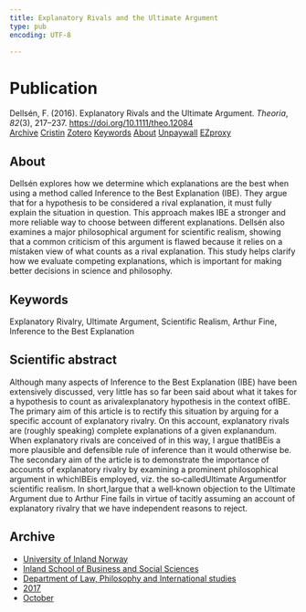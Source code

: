 ```yaml
---
title: Explanatory Rivals and the Ultimate Argument
type: pub
encoding: UTF-8

---
```

<h1>Publication</h1>
<article id="csl-bib-container-ZR98MP4X" class="csl-bib-container">
  <div class="csl-bib-body"> <div class="csl-entry">Dellsén, F. (2016). Explanatory Rivals and the Ultimate Argument. <i>Theoria</i>, <i>82</i>(3), 217–237. <a href="https://doi.org/10.1111/theo.12084">https://doi.org/10.1111/theo.12084</a></div> </div>
  <div class="csl-bib-buttons">
    <a href="#taxonomy-article-ZR98MP4X" alt="archive" class="csl-bib-button">Archive</a>
    <a href="https://app.cristin.no/results/show.jsf?id=1503967" alt="Cristin" class="csl-bib-button">Cristin</a>
    <a href="http://zotero.org/groups/5881554/items/ZR98MP4X" alt="Zotero" class="csl-bib-button">Zotero</a>
    <a href="#keywords-article-ZR98MP4X" alt="keywords" class="csl-bib-button">Keywords</a>
    <a href="#about-article-ZR98MP4X" alt="about_pub" class="csl-bib-button">About</a>
    <a href="https://philpapers.org/archive/DELERA-3.pdf" alt="Unpaywall" class="csl-bib-button">Unpaywall</a>
    <a href="https://philpapers.org/archive/DELERA-3.pdf" alt="EZproxy" class="csl-bib-button">EZproxy</a>
  </div>
  <div id="csl-bib-meta-container-ZR98MP4X"></div>
</article>
<div id="csl-bib-meta-ZR98MP4X" class="csl-bib-meta">
  <article id="about-article-ZR98MP4X" class="about_pub-article">
    <h1>About</h1>
    Dellsén explores how we determine which explanations are the best when using a method called Inference to the Best Explanation (IBE). They argue that for a hypothesis to be considered a rival explanation, it must fully explain the situation in question. This approach makes IBE a stronger and more reliable way to choose between different explanations. Dellsén also examines a major philosophical argument for scientific realism, showing that a common criticism of this argument is flawed because it relies on a mistaken view of what counts as a rival explanation. This study helps clarify how we evaluate competing explanations, which is important for making better decisions in science and philosophy.
  </article>
  <article id="keywords-article-ZR98MP4X" class="keywords-article">
    <h1>Keywords</h1>
    Explanatory Rivalry, Ultimate Argument, Scientific Realism, Arthur Fine, Inference to the Best Explanation
  </article>
  <article id="abstract-article-ZR98MP4X" class="abstract-article">
    <h1>Scientific abstract</h1>
    Although many aspects of Inference to the Best Explanation (IBE) have been extensively discussed, very little has so far been said about what it takes for a hypothesis to count as arivalexplanatory hypothesis in the context ofIBE. The primary aim of this article is to rectify this situation by arguing for a specific account of explanatory rivalry. On this account, explanatory rivals are (roughly speaking) complete explanations of a given explanandum. When explanatory rivals are conceived of in this way, I argue thatIBEis a more plausible and defensible rule of inference than it would otherwise be. The secondary aim of the article is to demonstrate the importance of accounts of explanatory rivalry by examining a prominent philosophical argument in whichIBEis employed, viz. the so‐calledUltimate Argumentfor scientific realism. In short,Iargue that a well‐known objection to the Ultimate Argument due to Arthur Fine fails in virtue of tacitly assuming an account of explanatory rivalry that we have independent reasons to reject.
  </article>
  <article id="taxonomy-article-ZR98MP4X" class="taxonomy-article">
    <h1>Archive</h1>
    <ul>
      <li>
        <a href="/en/archive/?key=3DCRN523">University of Inland Norway</a>
      </li>
      <li>
        <a href="/en/archive/?key=DU8Q9LN9">Inland School of Business and Social Sciences</a>
      </li>
      <li>
        <a href="/en/archive/?key=ITYAG68H">Department of Law, Philosophy and International studies</a>
      </li>
      <li>
        <a href="/en/archive/?key=XDLKZVSJ">2017</a>
      </li>
      <li>
        <a href="/en/archive/?key=W8I2DF74">October</a>
      </li>
    </ul>
  </article>
</div>
